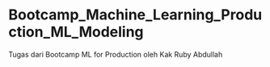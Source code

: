 # Bootcamp_Machine_Learning_Production_ML_Modeling
Tugas dari Bootcamp ML for Production oleh Kak Ruby Abdullah
